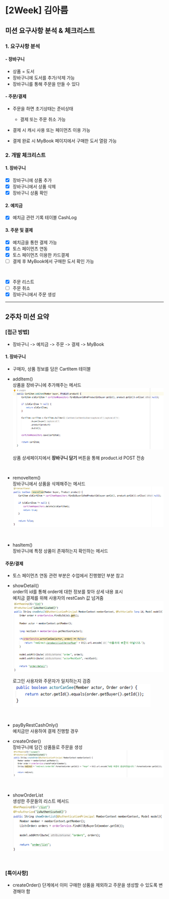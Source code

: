 # [2Week] 김아름

## 미션 요구사항 분석 & 체크리스트

### 1. 요구사항 분석
#### - 장바구니
- 상품 = 도서
- 장바구니에 도서를 추가/삭제 가능
- 장바구니를 통해 주문을 만들 수 있다

#### - 주문/결제
- 주문을 하면 초기상태는 준비상태  
  
  - 결제 또는 주문 취소 가능
- 결제 시 캐시 사용 또는 페이먼츠 이용 가능
- 결제 완료 시 MyBook 페이지에서 구매한 도서 열람 가능

### 2. 개발 체크리스트
#### 1. 장바구니
- [x] 장바구니에 상품 추가
- [x] 장바구니에서 상품 삭제
- [x] 장바구니 상품 확인

#### 2. 예치금
- [x] 예치금 관련 기록 테이블 CashLog

#### 3. 주문 및 결제
- [x] 예치금을 통한 결제 가능
- [x] 토스 페이먼츠 연동
- [x] 토스 페이먼츠 이용한 카드결제
- [ ] 결제 후 MyBook에서 구매한 도서 확인 가능  
<br/>  

- [x] 주문 리스트
- [ ] 주문 취소 
- [x] 장바구니에서 주문 생성

---

## 2주차 미션 요약

### [접근 방법]
- 장바구니 -> 예치금 -> 주문 -> 결제 -> MyBook

#### 1. 장바구니

- 구매자, 상품 정보를 담은 CartItem 테이블
- addItem()  
  상품을 장바구니에 추가해주는 메서드
  ![img.png](img/img.png)

  상품 상세페이지에서 **장바구니 담기** 버튼을 통해 product.id POST 전송  
</br>

- removeItem()  
  장바구니에서 상품을 삭제해주는 메서드
  ![img_1.png](img/img_1.png)   
</br>  

- hasItem()  
  장바구니에 특정 상품이 존재하는지 확인하는 메서드
  
#### 주문/결제
- 토스 페이먼츠 연동 관련 부분은 수업에서 진행했던 부분 참고  
- showDetail()  
  order의 id를 통해 order에 대한 정보를 찾아 상세 내용 표시  
  예치금 결제를 위해 사용자의 restCash 값 넘겨줌  
  ![img_2.png](img/img_2.png)  
  
  로그인 사용자와 주문자가 일치하는지 검증  
  ![img_3.png](img/img_3.png)
 </br>
 
- payByRestCashOnly()  
  예치금만 사용하여 결제 진행할 경우
 
- createOrder()  
  장바구니에 담긴 상품들로 주문을 생성
  ![img_4.png](img/img_4.png)
 </br>  

- showOrderList  
  생성한 주문들의 리스트 메서드  
  ![img_5.png](img/img_5.png)
   
 </br>
    

### [특이사항]
- createOrder() 단계에서 이미 구매한 상품을 제외하고 주문을 생성할 수 있도록 변경해야 함    

